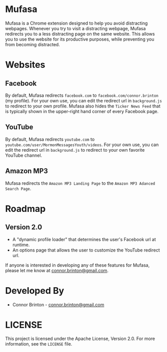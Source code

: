 # Mufasa
Mufasa is a Chrome extension designed to help you avoid distracting webpages. Whenever you try to visit a distracting webpage, Mufasa redirects you to a less distracting page on the same website. This allows you to use the website for its productive purposes, while preventing you from becoming distracted.

# Websites
## Facebook
By default, Mufasa redirects `facebook.com` to `facebook.com/connor.brinton` (my profile). For your own use, you can edit the redirect url in `background.js` to redirect to your own profile. Mufasa also hides the `Ticker News Feed` that is typically shown in the upper-right hand corner of every Facebook page.
## YouTube
By default, Mufasa redirects `youtube.com` to `youtube.com/user/MormonMessagesYouth/videos`. For your own use, you can edit the redirect url in `background.js` to redirect to your own favorite YouTube channel.
## Amazon MP3
Mufasa redirects the `Amazon MP3 Landing Page` to the `Amazon MP3 Adanced Search Page`.

# Roadmap
## Version 2.0
* A "dynamic profile loader" that determines the user's Facebook url at runtime.
* An options page that allows the user to customize the YouTube redirect url.

If anyone is interested in developing any of these features for Mufasa, please let me know at <connor.brinton@gmail.com>.

# Developed By
* Connor Brinton - <connor.brinton@gmail.com>

# LICENSE
This project is licensed under the Apache License, Version 2.0. For more information, see the `LICENSE` file.
